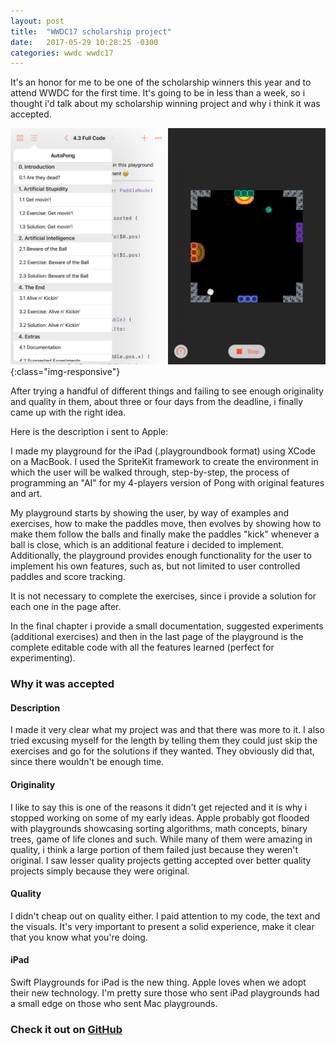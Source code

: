 ```yaml
---
layout: post
title:  "WWDC17 scholarship project"
date:   2017-05-29 10:28:25 -0300
categories: wwdc wwdc17
---
```


It's an honor for me to be one of the scholarship winners this year and to attend WWDC for the first time. It's going to be in less than a week, so i thought i'd talk about my scholarship winning project and why i think it was accepted.

![wwdc17 playground](/assets/posts/wwdc17-playground.png){:class="img-responsive"}

After trying a handful of different things and failing to see enough originality and quality in them, about three or four days from the deadline, i finally came up with the right idea.

Here is the description i sent to Apple:

>
I made my playground for the iPad (.playgroundbook format) using XCode on a MacBook.
I used the SpriteKit framework to create the environment in which the user will be walked through, step-by-step, the process of programming an "AI" for my 4-players version of Pong with original features and art.
>
My playground starts by showing the user, by way of examples and exercises, how to make the paddles move, then evolves by showing how to make them follow the balls and finally make the paddles "kick" whenever a ball is close, which is an additional feature i decided to implement. Additionally, the playground provides enough functionality for the user to implement his own features, such as, but not limited to user controlled paddles and score tracking.
>
It is not necessary to complete the exercises, since i provide a solution for each one in the page after.
>
In the final chapter i provide a small documentation, suggested experiments (additional exercises) and then in the last page of the playground is the complete editable code with all the features learned (perfect for experimenting).

### Why it was accepted

#### Description
I made it very clear what my project was and that there was more to it. I also tried excusing myself for the length by telling them they could just skip the exercises and go for the solutions if they wanted. They obviously did that, since there wouldn't be enough time.

#### Originality
I like to say this is one of the reasons it didn't get rejected and it is why i stopped working on some of my early ideas. Apple probably got flooded with playgrounds showcasing sorting algorithms, math concepts, binary trees, game of life clones and such. While many of them were amazing in quality, i think a large portion of them failed just because they weren't original. I saw lesser quality projects getting accepted over better quality projects simply because they were original.

#### Quality
I didn't cheap out on quality either. I paid attention to my code, the text and the visuals. It's very important to present a solid experience, make it clear that you know what you're doing.

#### iPad
Swift Playgrounds for iPad is the new thing. Apple loves when we adopt their new technology. I'm pretty sure those who sent iPad playgrounds had a small edge on those who sent Mac playgrounds.

### Check it out on [GitHub][playground-github]

[playground-github]: https://github.com/cardoso/AutoPong
